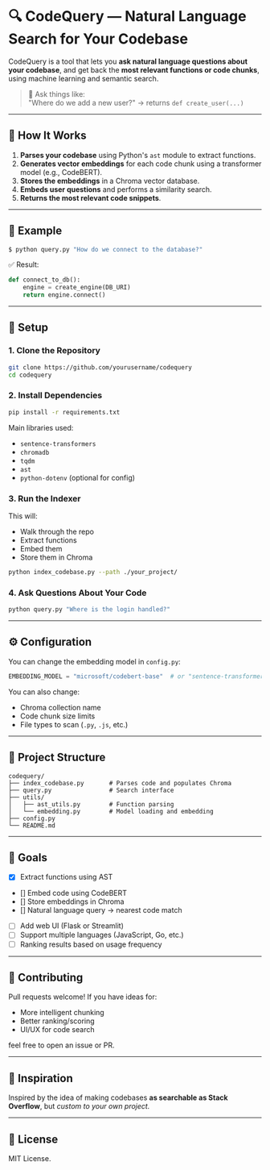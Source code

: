 # 🔍 CodeQuery — Natural Language Search for Your Codebase

CodeQuery is a tool that lets you **ask natural language questions about your codebase**, and get back the **most relevant functions or code chunks**, using machine learning and semantic search.

> 💬 Ask things like:  
> "Where do we add a new user?" → returns `def create_user(...)`

---

## 🧠 How It Works

1. **Parses your codebase** using Python's `ast` module to extract functions.
2. **Generates vector embeddings** for each code chunk using a transformer model (e.g., CodeBERT).
3. **Stores the embeddings** in a Chroma vector database.
4. **Embeds user questions** and performs a similarity search.
5. **Returns the most relevant code snippets**.

---

## 🚀 Example

```bash
$ python query.py "How do we connect to the database?"
```

✅ Result:
```python
def connect_to_db():
    engine = create_engine(DB_URI)
    return engine.connect()
```

---

## 🔧 Setup

### 1. Clone the Repository

```bash
git clone https://github.com/yourusername/codequery
cd codequery
```

### 2. Install Dependencies

```bash
pip install -r requirements.txt
```

Main libraries used:
- `sentence-transformers`
- `chromadb`
- `tqdm`
- `ast`
- `python-dotenv` (optional for config)

### 3. Run the Indexer

This will:
- Walk through the repo
- Extract functions
- Embed them
- Store them in Chroma

```bash
python index_codebase.py --path ./your_project/
```

### 4. Ask Questions About Your Code

```bash
python query.py "Where is the login handled?"
```

---

## ⚙️ Configuration

You can change the embedding model in `config.py`:

```python
EMBEDDING_MODEL = "microsoft/codebert-base"  # or "sentence-transformers/code-search-net"
```

You can also change:
- Chroma collection name
- Code chunk size limits
- File types to scan (`.py`, `.js`, etc.)

---

## 📁 Project Structure

```
codequery/
├── index_codebase.py       # Parses code and populates Chroma
├── query.py                # Search interface
├── utils/
│   ├── ast_utils.py        # Function parsing
│   └── embedding.py        # Model loading and embedding
├── config.py
└── README.md
```

---

## 📌 Goals

- [x] Extract functions using AST
- [] Embed code using CodeBERT
- [] Store embeddings in Chroma
- [] Natural language query → nearest code match
- [ ] Add web UI (Flask or Streamlit)
- [ ] Support multiple languages (JavaScript, Go, etc.)
- [ ] Ranking results based on usage frequency

---

## 🙌 Contributing

Pull requests welcome! If you have ideas for:
- More intelligent chunking
- Better ranking/scoring
- UI/UX for code search

feel free to open an issue or PR.

---

## 🧠 Inspiration

Inspired by the idea of making codebases **as searchable as Stack Overflow**, but *custom to your own project.*

---

## 📜 License

MIT License.

